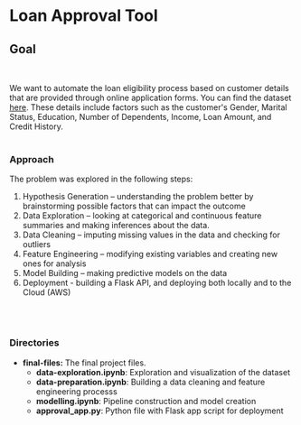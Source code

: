 # Loan Approval Tool

## Goal 
<br/>

We want to automate the loan eligibility process based on customer details that are provided through online application forms. You can find the dataset [here](https://drive.google.com/file/d/1h_jl9xqqqHflI5PsuiQd_soNYxzFfjKw/view?usp=sharing). These details include factors such as the customer's Gender, Marital Status, Education, Number of Dependents, Income, Loan Amount, and Credit History.
<br/>
<br>

### Approach

The problem was explored in the following steps: 
1. Hypothesis Generation – understanding the problem better by brainstorming possible factors that can impact the outcome
2. Data Exploration – looking at categorical and continuous feature summaries and making inferences about the data.
3. Data Cleaning – imputing missing values in the data and checking for outliers
4. Feature Engineering – modifying existing variables and creating new ones for analysis
5. Model Building – making predictive models on the data
6. Deployment - building a Flask API, and deploying both locally and to the Cloud (AWS)
<br />
<br>

### Directories
* **final-files:** The final project files.
  * **data-exploration.ipynb**: Exploration and visualization of the dataset
  * **data-preparation.ipynb**: Building a data cleaning and feature engineering processs
  * **modelling.ipynb**: Pipeline construction and model creation
  * **approval_app.py**: Python file with Flask app script for deployment
<br />
<br />


